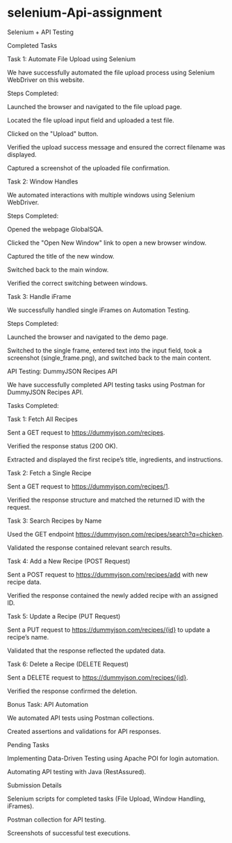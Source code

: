# selenium-Api-assignment

Selenium + API Testing

Completed Tasks

Task 1: Automate File Upload using Selenium

We have successfully automated the file upload process using Selenium WebDriver on this website.

Steps Completed:

Launched the browser and navigated to the file upload page.

Located the file upload input field and uploaded a test file.

Clicked on the "Upload" button.

Verified the upload success message and ensured the correct filename was displayed.

Captured a screenshot of the uploaded file confirmation.

Task 2: Window Handles

We automated interactions with multiple windows using Selenium WebDriver.

Steps Completed:

Opened the webpage GlobalSQA.

Clicked the "Open New Window" link to open a new browser window.

Captured the title of the new window.

Switched back to the main window.

Verified the correct switching between windows.

Task 3: Handle iFrame

We successfully handled single  iFrames on Automation Testing.

Steps Completed:

Launched the browser and navigated to the demo page.

Switched to the single frame, entered text into the input field, took a screenshot (single_frame.png), and switched back to the main content.


API Testing: DummyJSON Recipes API

We have successfully completed API testing tasks using Postman for DummyJSON Recipes API.

Tasks Completed:

Task 1: Fetch All Recipes

Sent a GET request to https://dummyjson.com/recipes.

Verified the response status (200 OK).

Extracted and displayed the first recipe’s title, ingredients, and instructions.

Task 2: Fetch a Single Recipe

Sent a GET request to https://dummyjson.com/recipes/1.

Verified the response structure and matched the returned ID with the request.

Task 3: Search Recipes by Name

Used the GET endpoint https://dummyjson.com/recipes/search?q=chicken.

Validated the response contained relevant search results.

Task 4: Add a New Recipe (POST Request)

Sent a POST request to https://dummyjson.com/recipes/add with new recipe data.

Verified the response contained the newly added recipe with an assigned ID.

Task 5: Update a Recipe (PUT Request)

Sent a PUT request to https://dummyjson.com/recipes/{id} to update a recipe’s name.

Validated that the response reflected the updated data.

Task 6: Delete a Recipe (DELETE Request)

Sent a DELETE request to https://dummyjson.com/recipes/{id}.

Verified the response confirmed the deletion.

Bonus Task: API Automation

We automated API tests using Postman collections.

Created assertions and validations for API responses.

Pending Tasks

Implementing Data-Driven Testing using Apache POI for login automation.

Automating API testing with Java (RestAssured).

Submission Details

Selenium scripts for completed tasks (File Upload, Window Handling, iFrames).

Postman collection for API testing.

Screenshots of successful test executions.



